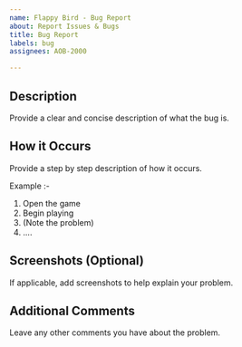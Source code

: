 ```yaml
---
name: Flappy Bird - Bug Report
about: Report Issues & Bugs
title: Bug Report
labels: bug
assignees: AOB-2000

---
```


Description
-------------
Provide a clear and concise description of what the bug is.

How it Occurs
----------------
Provide a step by step description of how it occurs.

Example :-
1. Open the game
2. Begin playing
3. (Note the problem)
4. ....

Screenshots (Optional)
------------------------
If applicable, add screenshots to help explain your problem.

Additional Comments
------------------------
Leave any other comments you have about the problem.

